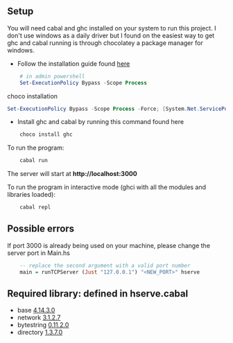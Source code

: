 ## Setup
You will need cabal and ghc installed on your system to run this project. I don't use windows as a daily driver but I found on the easiest way to get ghc and cabal running is through chocolatey a package manager for windows.

- Follow the installation guide found [here](https://chocolatey.org/install#individual)

```powershell
    # in admin powershell
    Set-ExecutionPolicy Bypass -Scope Process
```
choco installation
```powershell
Set-ExecutionPolicy Bypass -Scope Process -Force; [System.Net.ServicePointManager]::SecurityProtocol = [System.Net.ServicePointManager]::SecurityProtocol -bor 3072; iex ((New-Object System.Net.WebClient).DownloadString('https://community.chocolatey.org/install.ps1'))
```

- Install ghc and cabal by running this command found here
```powershell
    choco install ghc
```

To run the program:
```powershell
    cabal run
```
The server will start at **http://localhost:3000**

To run the program in interactive mode (ghci with all the modules and libraries loaded):
```powershell
    cabal repl
```

## Possible errors
If port 3000 is already being used on your machine, please change the server port in Main.hs
```haskell
    -- replace the second argument with a valid port number
    main = runTCPServer (Just "127.0.0.1") "<NEW_PORT>" hserve
```

## Required library: defined in hserve.cabal
- base [4.14.3.0](https://hackage.haskell.org/package/base-4.14.3.0)
- network [3.1.2.7](https://hackage.haskell.org/package/network)
- bytestring [0.11.2.0](https://hackage.haskell.org/package/bytestring-0.11.2.0)
- directory [1.3.7.0](https://hackage.haskell.org/package/directory-1.3.7.0)
